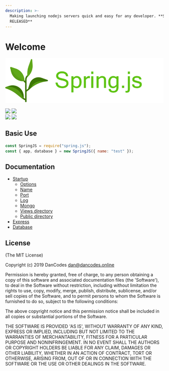 ```yaml
---
description: >-
  Making launching nodejs servers quick and easy for any developer. **SOON TO BE
  RELEASED**
---
```


# Welcome

![](.gitbook/assets/banner%20%282%29.png)

![](https://circleci.com/gh/dan-online/spring.js.svg?style=svg&circle-token=f474a522a9749f7c41056ba4c2f1044cc3f65bf3) ![](https://img.shields.io/badge/dependencies-up%20to%20date-lime.svg)  
![](https://api.codacy.com/project/badge/Grade/d6edf679d05f4da183d94b9ffcfc5dff) ![](https://img.shields.io/badge/Created%20by-DanCodes-1abc9c.svg)

## Basic Use

```javascript
const SpringJS = require("spring.js");
const { app, database } = new SpringJS({ name: "test" });
```

## Documentation

- [Startup](startup.md)
  - [Options](startup.md#options)
  - [Name](startup.md#name)
  - [Port](startup.md#port)
  - [Log](startup.md#log)
  - [Mongo](startup.md#mongo)
  - [Views directory](startup.md#views-directory)
  - [Public directory](startup.md#public-directory)
- [Express](express.md)
- [Database](database.md)

## License

\(The MIT License\)

Copyright \(c\) 2019 DanCodes [dan@dancodes.online](mailto:dan@dancodes.online)

Permission is hereby granted, free of charge, to any person obtaining a copy of this software and associated documentation files \(the 'Software'\), to deal in the Software without restriction, including without limitation the rights to use, copy, modify, merge, publish, distribute, sublicense, and/or sell copies of the Software, and to permit persons to whom the Software is furnished to do so, subject to the following conditions:

The above copyright notice and this permission notice shall be included in all copies or substantial portions of the Software.

THE SOFTWARE IS PROVIDED 'AS IS', WITHOUT WARRANTY OF ANY KIND, EXPRESS OR IMPLIED, INCLUDING BUT NOT LIMITED TO THE WARRANTIES OF MERCHANTABILITY, FITNESS FOR A PARTICULAR PURPOSE AND NONINFRINGEMENT. IN NO EVENT SHALL THE AUTHORS OR COPYRIGHT HOLDERS BE LIABLE FOR ANY CLAIM, DAMAGES OR OTHER LIABILITY, WHETHER IN AN ACTION OF CONTRACT, TORT OR OTHERWISE, ARISING FROM, OUT OF OR IN CONNECTION WITH THE SOFTWARE OR THE USE OR OTHER DEALINGS IN THE SOFTWARE.
